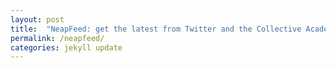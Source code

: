 ```yaml
---
layout: post
title:  "NeapFeed: get the latest from Twitter and the Collective Academy"
permalink: /neapfeed/
categories: jekyll update
---
```

